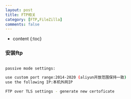 ```yaml
---
layout: post
title: FTP相关
category: [FTP,FileZilla]
comments: false
---
```


* content
{:toc}

### 安装ftp
```bash

passive mode settings:

use custom port range:2014-2020 (aliyun开放范围保持一致)
use the following IP:本机外网IP

FTP over TLS settings - generate new certoficate


```
